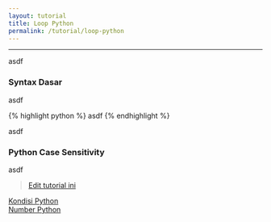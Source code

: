 ```yaml
---
layout: tutorial
title: Loop Python
permalink: /tutorial/loop-python
---
```


---

asdf

### Syntax Dasar
asdf

{% highlight python %}
asdf
{% endhighlight %}

asdf


### Python Case Sensitivity
asdf


> [Edit tutorial ini](https://github.com/belajarpythoncom/belajarpythoncom.github.io/edit/master/tutorials/loop-python.md)

<div class="row navigation-tutorial">
    <div class="col-md-6 prev-tutorial">
        <a href="/tutorial/kondisi-if-else-python"><i class="fas fa-arrow-circle-left"></i>Kondisi Python</a>
    </div>
    <div class="col-md-6 next-tutorial">
        <a href="/tutorial/number-python" class="hoverable">Number Python<i class="fas fa-arrow-circle-right"></i></a>
    </div>
</div>
